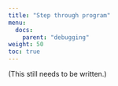 ```yaml
---
title: "Step through program"
menu:
  docs:
    parent: "debugging"
weight: 50
toc: true
---
```


(This still needs to be written.)
